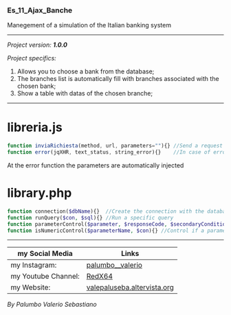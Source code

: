 ### Es_11_Ajax_Banche 

Manegement of a simulation of the Italian banking system

--------------------------------
*Project version: __1.0.0__*

*Project specifics:*
1. Allows you to choose a bank from the database;
2. The branches list is automatically fill with branches associated with the chosen bank;
3. Show a table with datas of the chosen branche;

--------------------------------

# libreria.js
```javascript
function inviaRichiesta(method, url, parameters=""){} //Send a request for ajax
function error(jqXHR, text_status, string_error){}    //In case of error it returns the type
```

At the error function the parameters are automatically injected

# library.php
```php
function connection($dbName){}  //Create the connection with the database
function runQuery($con, $sql){} //Run a specific query
function parameterControl($parameter, $responseCode, $secondaryCondition=true){} //Control of a specific parameter
function isNumericControl($parameterName, $con){} //Control if a parameter is numeric. If this is true, it return the parameter
```

--------------------------------

my Social Media | Links
------------- | ------------------------------------------------------------------
my Instagram: | [palumbo__valerio](https://www.instagram.com/palumbo__valerio/)
my Youtube Channel: | [RedX64](https://www.youtube.com/channel/UCWOLxDm6jrNPUvrkjsRmscg?view_as=subscriber)
my Website: | [valepaluseba.altervista.org](https://valepaluseba.altervista.org/)

*By Palumbo Valerio Sebastiano*
